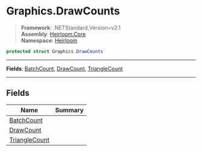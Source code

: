 # Graphics.DrawCounts

> **Framework**: .NETStandard,Version=v2.1  
> **Assembly**: [Heirloom.Core][0]  
> **Namespace**: [Heirloom][0]  

```cs
protected struct Graphics.DrawCounts
```

--------------------------------------------------------------------------------

**Fields**: [BatchCount][1], [DrawCount][2], [TriangleCount][3]

--------------------------------------------------------------------------------

## Fields

| Name               | Summary |
|--------------------|---------|
| [BatchCount][1]    |         |
| [DrawCount][2]     |         |
| [TriangleCount][3] |         |

[0]: ..\Heirloom.Core.md
[1]: Heirloom.Graphics.DrawCounts.BatchCount.md
[2]: Heirloom.Graphics.DrawCounts.DrawCount.md
[3]: Heirloom.Graphics.DrawCounts.TriangleCount.md
